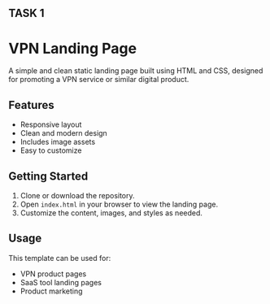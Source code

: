 ## TASK 1

# VPN Landing Page

A simple and clean static landing page built using HTML and CSS, designed for promoting a VPN service or similar digital product.

## Features

- Responsive layout
- Clean and modern design
- Includes image assets
- Easy to customize

## Getting Started

1. Clone or download the repository.
2. Open `index.html` in your browser to view the landing page.
3. Customize the content, images, and styles as needed.

## Usage

This template can be used for:
- VPN product pages
- SaaS tool landing pages
- Product marketing
